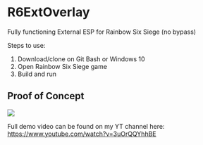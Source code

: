 # R6ExtOverlay
Fully functioning External ESP for Rainbow Six Siege (no bypass)

Steps to use:
1. Download/clone on Git Bash or Windows 10
2. Open Rainbow Six Siege game
3. Build and run

## Proof of Concept 
![](esp_demo.gif)

Full demo video can be found on my YT channel here:
https://www.youtube.com/watch?v=3uOrQQYhhBE
